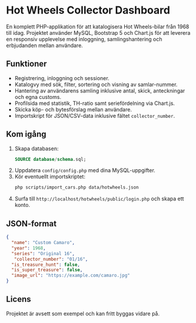 # Hot Wheels Collector Dashboard

En komplett PHP-applikation för att katalogisera Hot Wheels-bilar från 1968 till idag. Projektet använder MySQL, Bootstrap 5 och Chart.js för att leverera en responsiv upplevelse med inloggning, samlingshantering och erbjudanden mellan användare.

## Funktioner
- Registrering, inloggning och sessioner.
- Katalogvy med sök, filter, sortering och visning av samlar-nummer.
- Hantering av användarens samling inklusive antal, skick, anteckningar och egna customs.
- Profilsida med statistik, TH-ratio samt seriefördelning via Chart.js.
- Skicka köp- och bytesförslag mellan användare.
- Importskript för JSON/CSV-data inklusive fältet `collector_number`.

## Kom igång
1. Skapa databasen:
   ```sql
   SOURCE database/schema.sql;
   ```
2. Uppdatera `config/config.php` med dina MySQL-uppgifter.
3. Kör eventuellt importskriptet:
   ```bash
   php scripts/import_cars.php data/hotwheels.json
   ```
4. Surfa till `http://localhost/hotwheels/public/login.php` och skapa ett konto.

## JSON-format
```json
{
  "name": "Custom Camaro",
  "year": 1968,
  "series": "Original 16",
   "collector_number": "01/16",
  "is_treasure_hunt": false,
  "is_super_treasure": false,
  "image_url": "https://example.com/camaro.jpg"
}
```

## Licens
Projektet är avsett som exempel och kan fritt byggas vidare på.
